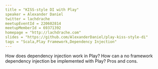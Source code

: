 ```yaml
---
title = "KISS-style DI with Play"
speaker = Alexander Daniel
twitter = lachdrache
meetupEventId = 220602814
meetupMemberId = 69371392
homepage = "http://lachdrache.com"
slides = "https://github.com/AlexanderDaniel/play-kiss-style-di"
tags = "Scala,Play Framework,Dependency Injection"
---
```

How does dependency injection work in Play? How can a no framework dependency injection be implemented with Play? Pros and cons.